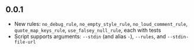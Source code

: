 ## 0.0.1

* New rules: `no_debug_rule`, `no_empty_style_rule`, `no_loud_comment_rule`,
  `quote_map_keys_rule`, `use_falsey_null_rule`, each with tests
* Script supports arguments: `--stdin` (and alias `-`), `--rules`, and
  `--stdin-file-url`
